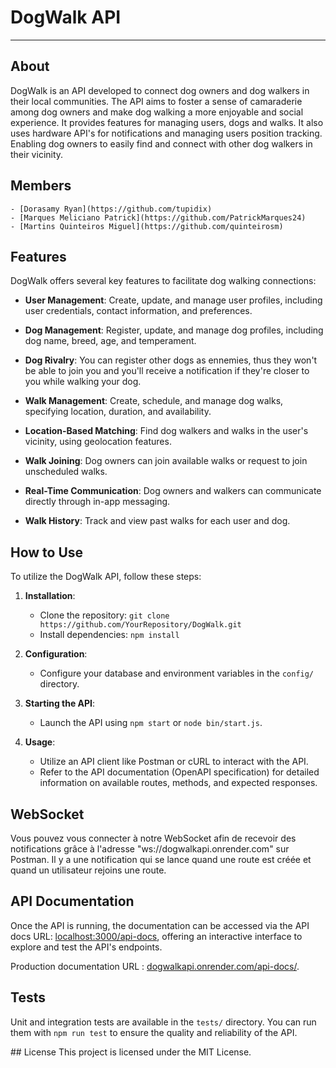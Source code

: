 # DogWalk API

---

## About

DogWalk is an API developed to connect dog owners and dog walkers in their local communities. The API aims to foster a sense of camaraderie among dog owners and make dog walking a more enjoyable and social experience. It provides features for managing users, dogs and walks. It also uses hardware API's for notifications and managing users position tracking.
Enabling dog owners to easily find and connect with other dog walkers in their vicinity.

## Members

    - [Dorasamy Ryan](https://github.com/tupidix)
    - [Marques Meliciano Patrick](https://github.com/PatrickMarques24)
    - [Martins Quinteiros Miguel](https://github.com/quinteirosm)

## Features

DogWalk offers several key features to facilitate dog walking connections:

- **User Management**: Create, update, and manage user profiles, including user credentials, contact information, and preferences.

- **Dog Management**: Register, update, and manage dog profiles, including dog name, breed, age, and temperament.

- **Dog Rivalry**: You can register other dogs as ennemies, thus they won't be able to join you and you'll receive a notification if they're closer to you while walking your dog.

- **Walk Management**: Create, schedule, and manage dog walks, specifying location, duration, and availability.

- **Location-Based Matching**: Find dog walkers and walks in the user's vicinity, using geolocation features.

- **Walk Joining**: Dog owners can join available walks or request to join unscheduled walks.

- **Real-Time Communication**: Dog owners and walkers can communicate directly through in-app messaging.

- **Walk History**: Track and view past walks for each user and dog.

## How to Use

To utilize the DogWalk API, follow these steps:

1. **Installation**:

   - Clone the repository: `git clone https://github.com/YourRepository/DogWalk.git`
   - Install dependencies: `npm install`

2. **Configuration**:

   - Configure your database and environment variables in the `config/` directory.

3. **Starting the API**:

   - Launch the API using `npm start` or `node bin/start.js`.

4. **Usage**:
   - Utilize an API client like Postman or cURL to interact with the API.
   - Refer to the API documentation (OpenAPI specification) for detailed information on available routes, methods, and expected responses.

## WebSocket

Vous pouvez vous connecter à notre WebSocket afin de recevoir des notifications grâce à l'adresse "ws://dogwalkapi.onrender.com" sur Postman. Il y a une notification qui se lance quand une route est créée et quand un utilisateur rejoins une route.

## API Documentation

Once the API is running, the documentation can be accessed via the API docs URL: [localhost:3000/api-docs](http://localhost:3000/api-docs), offering an interactive interface to explore and test the API's endpoints.

Production documentation URL : [dogwalkapi.onrender.com/api-docs/](https://dogwalkapi.onrender.com/api-docs/).

## Tests

Unit and integration tests are available in the `tests/` directory. You can run them with `npm run test` to ensure the quality and reliability of the API.

## License
This project is licensed under the MIT License.
